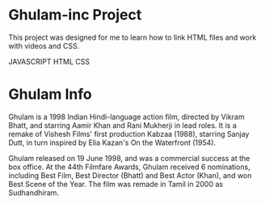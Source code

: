 # Ghulam-inc Project

This project was designed for me to learn how to link HTML files and work with videos and CSS.

JAVASCRIPT
HTML
CSS

# Ghulam Info

Ghulam is a 1998 Indian Hindi-language action film, directed by Vikram Bhatt, and starring Aamir Khan and Rani Mukherji in lead roles. It is a remake of Vishesh Films' first production Kabzaa (1988), starring Sanjay Dutt, in turn inspired by Elia Kazan's On the Waterfront (1954).

Ghulam released on 19 June 1998, and was a commercial success at the box office.
At the 44th Filmfare Awards, Ghulam received 6 nominations, including Best Film, Best Director (Bhatt) and Best Actor (Khan), and won Best Scene of the Year. The film was remade in Tamil in 2000 as Sudhandhiram.
